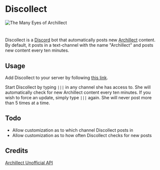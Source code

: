 # Discollect

![The Many Eyes of Archillect](https://cdn-images-1.medium.com/max/1200/1*vwCILeky-vTbVPpIUfEonQ.png)

#

Discollect is a [Discord](https://discordapp.com) bot that automatically posts new [Archillect](http://archillect.com) content. By default, it posts in a text-channel with the name "Archillect" and posts new content every ten minutes.

## Usage

Add Discollect to your server by following [this link](https://discordapp.com/oauth2/authorize?&client_id=455175865119277056&scope=bot).

Start Discollect by typing `|||` in any channel she has access to. She will automatically check for new Archillect content every ten minutes. If you wish to force an update, simply type `|||` again. She will never post more than 5 times at a time.

## Todo

+ Allow customization as to which channel Discollect posts in
+ Allow customization as to how often Discollect checks for new posts

## Credits

[Archillect Unofficial API](https://github.com/lndgalante/archillect-unoffcial-api)
